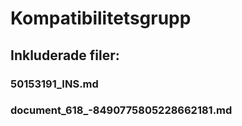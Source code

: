 # Kompatibilitetsgrupp

## Inkluderade filer:


### 50153191_INS.md

### document_618_-8490775805228662181.md